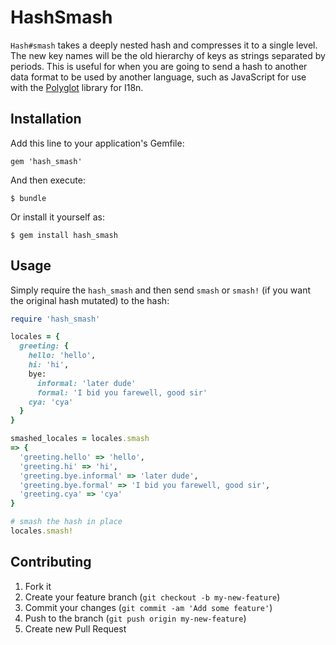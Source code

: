 # HashSmash

`Hash#smash` takes a deeply nested hash and compresses it to a single level.
The new key names will be the old hierarchy of keys as strings separated by
periods. This is useful for when you are going to send a hash to another data
format to be used by another language, such as JavaScript for use with the
[Polyglot](https://github.com/airbnb/polyglot.js) library for I18n.

## Installation

Add this line to your application's Gemfile:

    gem 'hash_smash'

And then execute:

    $ bundle

Or install it yourself as:

    $ gem install hash_smash

## Usage

Simply require the `hash_smash` and then send `smash` or `smash!` (if you want
the original hash mutated) to the hash:

```ruby
require 'hash_smash'

locales = {
  greeting: {
    hello: 'hello',
    hi: 'hi',
    bye:
      informal: 'later dude'
      formal: 'I bid you farewell, good sir'
    cya: 'cya'
  }
}

smashed_locales = locales.smash
=> {
  'greeting.hello' => 'hello',
  'greeting.hi' => 'hi',
  'greeting.bye.informal' => 'later dude',
  'greeting.bye.formal' => 'I bid you farewell, good sir',
  'greeting.cya' => 'cya'
}

# smash the hash in place
locales.smash!
```


## Contributing

1. Fork it
2. Create your feature branch (`git checkout -b my-new-feature`)
3. Commit your changes (`git commit -am 'Add some feature'`)
4. Push to the branch (`git push origin my-new-feature`)
5. Create new Pull Request
